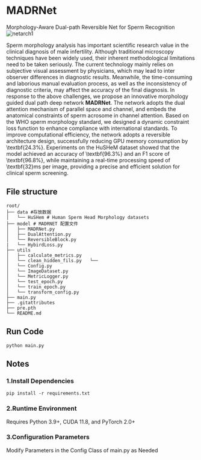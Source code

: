# MADRNet
Morphology-Aware Dual-path Reversible Net for Sperm Recognition
![netarch1](https://github.com/user-attachments/assets/a3ce0d8f-4e40-486e-9ab3-a0b5a048ba7a)

Sperm morphology analysis has important scientific research value in the clinical diagnosis of male infertility. Although traditional microscopy techniques have been widely used, their inherent methodological limitations need to be taken seriously. The current technology mainly relies on subjective visual assessment by physicians, which may lead to inter observer differences in diagnostic results. Meanwhile, the time-consuming and laborious manual evaluation process, as well as the inconsistency of diagnostic criteria, may affect the accuracy of the final diagnosis. In response to the above challenges, we propose an innovative morphology guided dual path deep network **MADRNet**. The network adopts the dual attention mechanism of parallel space and channel, and embeds the anatomical constraints of sperm acrosome in channel attention. Based on the WHO sperm morphology standard, we designed a dynamic constraint loss function to enhance compliance with international standards. To improve computational efficiency, the network adopts a reversible architecture design, successfully reducing GPU memory consumption by \textbf{24.3\%}. Experiments on the HuSHeM dataset showed that the model achieved an accuracy of \textbf{96.3\%} and an F1 score of \textbf{96.8\%}, while maintaining a real-time processing speed of \textbf{32}ms per image, providing a precise and efficient solution for clinical sperm screening.

## File structure

```
root/
├── data #存放数据
│   └── HuSHem # Human Sperm Head Morphology datasets
├── model # MADRNET 配置文件
│   ├── MADRNet.py
│   ├── DualAttention.py
│   └── ReversibleBlock.py
|   └── HybirdLoss.py
├── utils 
│   ├── calculate_metrics.py
│   └── clean_hidden_fils.py   └── 
│   └── Config.py
│   └── ImageDataset.py
│   └── MetricLogger.py
│   └── test_epoch.py
│   └── train_epoch.py
│   └── transform_config.py
├── main.py
├── .gitattributes
├── pre.pth
└── README.md
```

## Run Code

```
python main.py

```

## Notes
### 1.Install Dependencies
```
pip install -r requirements.txt
```
### 2.Runtime Environment
Requires Python 3.9+, CUDA 11.8, and PyTorch 2.0+
### 3.Configuration Parameters
Modify Parameters in the Config Class of main.py as Needed